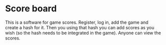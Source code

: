 # Score board 
This is a software for game scores. Register, log in, add the game and create a hash for it. Then you using that hash you can add scores as you wish (so the hash needs to be integrated in the game). Anyone can view the scores. 
